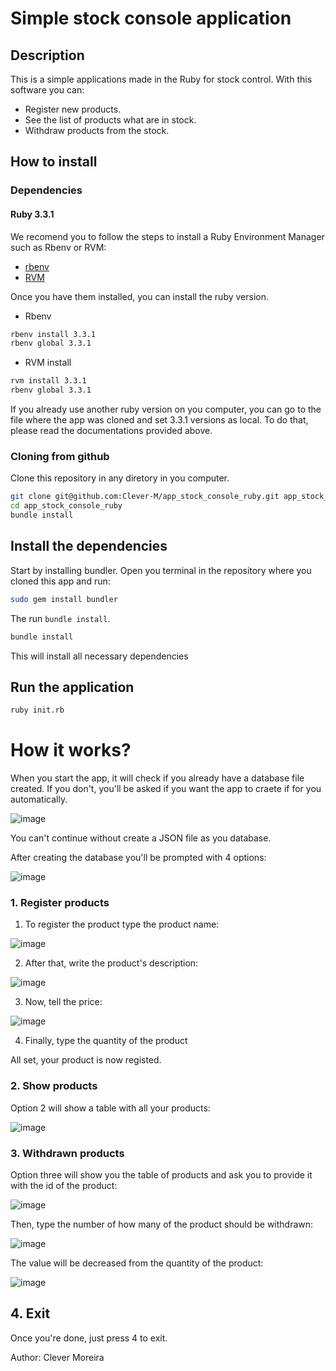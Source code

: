 # Simple stock console application

## Description
This is a simple applications made in the Ruby for stock control.
With this software you can:
- Register new products.
- See the list of products what are in stock.
- Withdraw products from the stock.

## How to install
### Dependencies
#### Ruby 3.3.1
We recomend you to follow the steps to install a Ruby Environment Manager such as Rbenv or RVM:
- [rbenv](https://github.com/rbenv/rbenv)
- [RVM](https://github.com/rvm/rvm)

Once you have them installed, you can install the ruby version.
- Rbenv
```bash
rbenv install 3.3.1
rbenv global 3.3.1
```
- RVM install
```bash
rvm install 3.3.1
rbenv global 3.3.1
```
If you already use another ruby version on you computer, you can go to the file where the app was cloned and set 3.3.1 versions as local.
To do that, please read the documentations provided above.

### Cloning from github
Clone this repository in any diretory in you computer.
```bash
git clone git@github.com:Clever-M/app_stock_console_ruby.git app_stock_console_ruby
cd app_stock_console_ruby
bundle install
```

## Install the dependencies
Start by installing bundler. Open you terminal in the repository where you cloned this app and run:
```bash
sudo gem install bundler
```
The run `bundle install`.
```bash
bundle install
```
This will install all necessary dependencies
## Run the application
```bash
ruby init.rb
```
# How it works?
When you start the app, it will check if you already have a database file created.
If you don't, you'll be asked if you want the app to craete if for you automatically.

![image](https://github.com/user-attachments/assets/78c3a514-017e-4c70-9a91-153a4d8bc7a7)

You can't continue without create a JSON file as you database.

After creating the database you'll be prompted with 4 options:

![image](https://github.com/user-attachments/assets/a606929d-8930-4b0c-8dd5-44422b5609bf)

### 1. Register products
1. To register the product type the product name:

![image](https://github.com/user-attachments/assets/d2e52d74-d0bd-4029-9b8f-3a322ebc61d6)

2. After that, write the product's description:

![image](https://github.com/user-attachments/assets/b8afbc03-eae8-48cc-8558-1820ca42dc4a)

3. Now, tell the price:

![image](https://github.com/user-attachments/assets/8f46c34e-259d-4ba2-a0f0-4e2bade88306)

4. Finally, type the quantity of the product

All set, your product is now registed.

### 2. Show products
Option 2 will show a table with all your products:

![image](https://github.com/user-attachments/assets/90864d62-2c6f-4f40-af42-c6bdc6e95a91)

### 3. Withdrawn products
Option three will show you the table of products and ask you to provide it with the id of the product:

![image](https://github.com/user-attachments/assets/4cf75ab0-addb-4217-989e-50684423c1db)

Then, type the number of how many of the product should be withdrawn:

![image](https://github.com/user-attachments/assets/b8415047-a78f-4049-97aa-c0d61ea95550)

The value will be decreased from the quantity of the product:

![image](https://github.com/user-attachments/assets/464464e2-2a28-4a20-9c26-4257f1a03986)

## 4. Exit
Once you're done, just press 4 to exit.

Author: Clever Moreira





